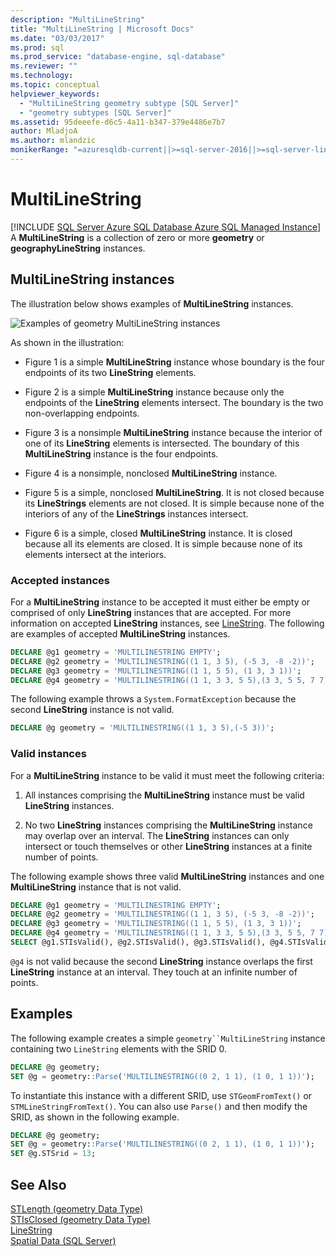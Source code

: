 ```yaml
---
description: "MultiLineString"
title: "MultiLineString | Microsoft Docs"
ms.date: "03/03/2017"
ms.prod: sql
ms.prod_service: "database-engine, sql-database"
ms.reviewer: ""
ms.technology: 
ms.topic: conceptual
helpviewer_keywords: 
  - "MultiLineString geometry subtype [SQL Server]"
  - "geometry subtypes [SQL Server]"
ms.assetid: 95deeefe-d6c5-4a11-b347-379e4486e7b7
author: MladjoA
ms.author: mlandzic
monikerRange: "=azuresqldb-current||>=sql-server-2016||>=sql-server-linux-2017||=azuresqldb-mi-current"
---
```

# MultiLineString
[!INCLUDE [SQL Server Azure SQL Database Azure SQL Managed Instance](../../includes/applies-to-version/sql-asdb-asdbmi.md)]
  A **MultiLineString** is a collection of zero or more **geometry** or **geographyLineString** instances.  
  
## MultiLineString instances  
 The illustration below shows examples of **MultiLineString** instances.  
  
 ![Examples of geometry MultiLineString instances](../../relational-databases/spatial/media/multilinestring.gif "Examples of geometry MultiLineString instances")  
  
 As shown in the illustration:  
  
-   Figure 1 is a simple **MultiLineString** instance whose boundary is the four endpoints of its two **LineString** elements.  
  
-   Figure 2 is a simple **MultiLineString** instance because only the endpoints of the **LineString** elements intersect. The boundary is the two non-overlapping endpoints.  
  
-   Figure 3 is a nonsimple **MultiLineString** instance because the interior of one of its **LineString** elements is intersected. The boundary of this **MultiLineString** instance is the four endpoints.  
  
-   Figure 4 is a nonsimple, nonclosed **MultiLineString** instance.  
  
-   Figure 5 is a simple, nonclosed **MultiLineString**. It is not closed because its **LineStrings** elements are not closed. It is simple because none of the interiors of any of the **LineStrings** instances intersect.  
  
-   Figure 6 is a simple, closed **MultiLineString** instance. It is closed because all its elements are closed. It is simple because none of its elements intersect at the interiors.  
  
### Accepted instances  
 For a **MultiLineString** instance to be accepted it must either be empty or comprised of only **LineString** instances that are accepted. For more information on accepted **LineString** instances, see [LineString](../../relational-databases/spatial/linestring.md). The following are examples of accepted **MultiLineString** instances.  
  
```sql  
DECLARE @g1 geometry = 'MULTILINESTRING EMPTY';  
DECLARE @g2 geometry = 'MULTILINESTRING((1 1, 3 5), (-5 3, -8 -2))';  
DECLARE @g3 geometry = 'MULTILINESTRING((1 1, 5 5), (1 3, 3 1))';  
DECLARE @g4 geometry = 'MULTILINESTRING((1 1, 3 3, 5 5),(3 3, 5 5, 7 7))';  
```  
  
The following example throws a `System.FormatException` because the second **LineString** instance is not valid.  
  
```sql  
DECLARE @g geometry = 'MULTILINESTRING((1 1, 3 5),(-5 3))';  
```  
  
### Valid instances  
For a **MultiLineString** instance to be valid it must meet the following criteria:  
  
1.  All instances comprising the **MultiLineString** instance must be valid **LineString** instances.  
  
2.  No two **LineString** instances comprising the **MultiLineString** instance may overlap over an interval. The **LineString** instances can only intersect or touch themselves or other **LineString** instances at a finite number of points.  

The following example shows three valid **MultiLineString** instances and one **MultiLineString** instance that is not valid.  
  
```sql  
DECLARE @g1 geometry = 'MULTILINESTRING EMPTY';  
DECLARE @g2 geometry = 'MULTILINESTRING((1 1, 3 5), (-5 3, -8 -2))';  
DECLARE @g3 geometry = 'MULTILINESTRING((1 1, 5 5), (1 3, 3 1))';  
DECLARE @g4 geometry = 'MULTILINESTRING((1 1, 3 3, 5 5),(3 3, 5 5, 7 7))';  
SELECT @g1.STIsValid(), @g2.STIsValid(), @g3.STIsValid(), @g4.STIsValid();  
```  
  
`@g4` is not valid because the second **LineString** instance overlaps the first **LineString** instance at an interval. They touch at an infinite number of points.  
  
## Examples  
The following example creates a simple `geometry``MultiLineString` instance containing two `LineString` elements with the SRID 0.  
  
```sql  
DECLARE @g geometry;  
SET @g = geometry::Parse('MULTILINESTRING((0 2, 1 1), (1 0, 1 1))');  
```  
  
To instantiate this instance with a different SRID, use `STGeomFromText()` or `STMLineStringFromText()`. You can also use `Parse()` and then modify the SRID, as shown in the following example.  
  
```sql  
DECLARE @g geometry;  
SET @g = geometry::Parse('MULTILINESTRING((0 2, 1 1), (1 0, 1 1))');  
SET @g.STSrid = 13;  
```  
  
## See Also  
 [STLength &#40;geometry Data Type&#41;](../../t-sql/spatial-geometry/stlength-geometry-data-type.md)   
 [STIsClosed &#40;geometry Data Type&#41;](../../t-sql/spatial-geometry/stisclosed-geometry-data-type.md)   
 [LineString](../../relational-databases/spatial/linestring.md)   
 [Spatial Data &#40;SQL Server&#41;](../../relational-databases/spatial/spatial-data-sql-server.md)  
  
  
